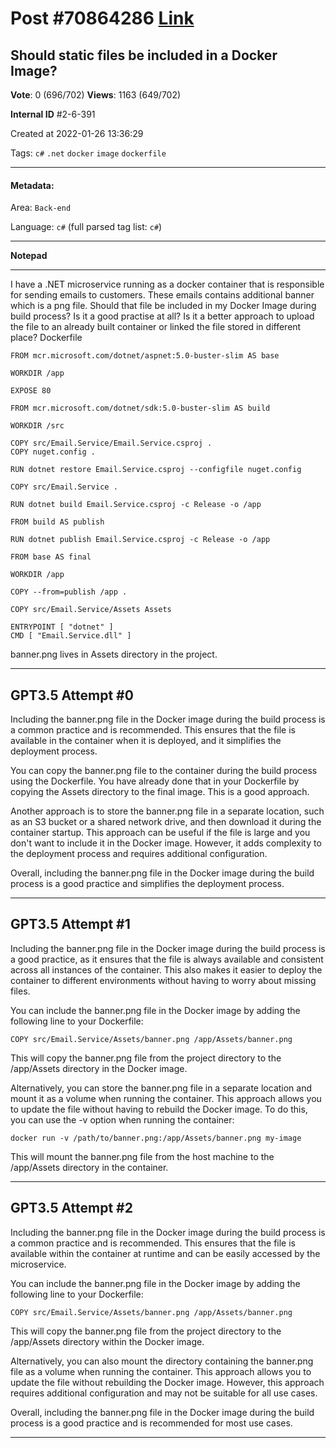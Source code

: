 
# Post \#70864286 [Link](https://stackoverflow.com/questions/70864286/)

## Should static files be included in a Docker Image?

**Vote**: 0 (696/702) **Views**: 1163 (649/702) 

**Internal ID** \#2-6-391

Created at 2022-01-26 13:36:29

Tags: `c#` `.net` `docker` `image` `dockerfile`

----------

#### Metadata:

Area: `Back-end`

Language: `c#` (full parsed tag list: `c#`)

----------

**Notepad**


----------

I have a .NET microservice running as a docker container that is responsible for sending emails to customers. These emails contains additional banner which is a png file.
Should that file be included in my Docker Image during build process? Is it a good practise at all?
Is it a better approach to upload the file to an already built container or linked the file stored in different place?
Dockerfile
```
FROM mcr.microsoft.com/dotnet/aspnet:5.0-buster-slim AS base

WORKDIR /app

EXPOSE 80

FROM mcr.microsoft.com/dotnet/sdk:5.0-buster-slim AS build

WORKDIR /src

COPY src/Email.Service/Email.Service.csproj .
COPY nuget.config .

RUN dotnet restore Email.Service.csproj --configfile nuget.config

COPY src/Email.Service .

RUN dotnet build Email.Service.csproj -c Release -o /app

FROM build AS publish

RUN dotnet publish Email.Service.csproj -c Release -o /app

FROM base AS final

WORKDIR /app

COPY --from=publish /app .

COPY src/Email.Service/Assets Assets

ENTRYPOINT [ "dotnet" ]
CMD [ "Email.Service.dll" ]
```

banner.png lives in Assets directory in the project.


----------
        
## GPT3.5 Attempt \#0

Including the banner.png file in the Docker image during the build process is a common practice and is recommended. This ensures that the file is available in the container when it is deployed, and it simplifies the deployment process.

You can copy the banner.png file to the container during the build process using the Dockerfile. You have already done that in your Dockerfile by copying the Assets directory to the final image. This is a good approach.

Another approach is to store the banner.png file in a separate location, such as an S3 bucket or a shared network drive, and then download it during the container startup. This approach can be useful if the file is large and you don't want to include it in the Docker image. However, it adds complexity to the deployment process and requires additional configuration.

Overall, including the banner.png file in the Docker image during the build process is a good practice and simplifies the deployment process.

--------

## GPT3.5 Attempt \#1

Including the banner.png file in the Docker image during the build process is a good practice, as it ensures that the file is always available and consistent across all instances of the container. This also makes it easier to deploy the container to different environments without having to worry about missing files.

You can include the banner.png file in the Docker image by adding the following line to your Dockerfile:

```
COPY src/Email.Service/Assets/banner.png /app/Assets/banner.png
```

This will copy the banner.png file from the project directory to the /app/Assets directory in the Docker image.

Alternatively, you can store the banner.png file in a separate location and mount it as a volume when running the container. This approach allows you to update the file without having to rebuild the Docker image. To do this, you can use the -v option when running the container:

```
docker run -v /path/to/banner.png:/app/Assets/banner.png my-image
```

This will mount the banner.png file from the host machine to the /app/Assets directory in the container.

--------

## GPT3.5 Attempt \#2

Including the banner.png file in the Docker image during the build process is a common practice and is recommended. This ensures that the file is available within the container at runtime and can be easily accessed by the microservice.

You can include the banner.png file in the Docker image by adding the following line to your Dockerfile:

```
COPY src/Email.Service/Assets/banner.png /app/Assets/banner.png
```

This will copy the banner.png file from the project directory to the /app/Assets directory within the Docker image.

Alternatively, you can also mount the directory containing the banner.png file as a volume when running the container. This approach allows you to update the file without rebuilding the Docker image. However, this approach requires additional configuration and may not be suitable for all use cases.

Overall, including the banner.png file in the Docker image during the build process is a good practice and is recommended for most use cases.

--------
